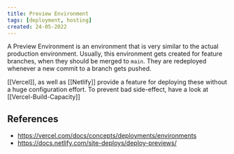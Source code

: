 ```yaml
---
title: Preview Environment
tags: [deployment, hosting]
created: 24-05-2022
---
```


A Preview Environment is an environment that is very similar to the actual production environment. Usually, this environment gets created for feature branches, when they should be merged to `main`. They are redeployed whenever a new commit to a branch gets pushed.


[[Vercel]], as well as [[Netlify]] provide a feature for deploying these without a huge configuration effort. To prevent bad side-effect, have a look at [[Vercel-Build-Capacity]] 
## References
- https://vercel.com/docs/concepts/deployments/environments
- https://docs.netlify.com/site-deploys/deploy-previews/